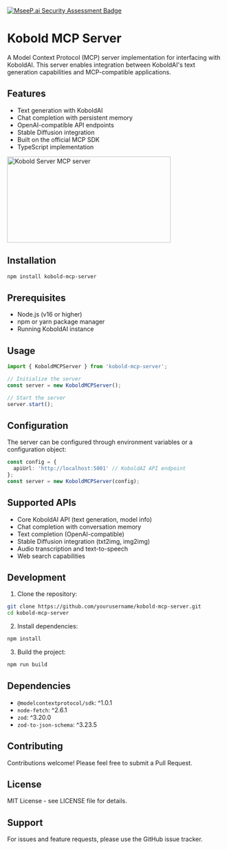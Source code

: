 [![MseeP.ai Security Assessment Badge](https://mseep.net/pr/phialsbasement-koboldcpp-mcp-server-badge.png)](https://mseep.ai/app/phialsbasement-koboldcpp-mcp-server)

# Kobold MCP Server

A Model Context Protocol (MCP) server implementation for interfacing with KoboldAI. This server enables integration between KoboldAI's text generation capabilities and MCP-compatible applications.

## Features

- Text generation with KoboldAI
- Chat completion with persistent memory
- OpenAI-compatible API endpoints
- Stable Diffusion integration
- Built on the official MCP SDK
- TypeScript implementation

<a href="https://glama.ai/mcp/servers/a2xd4hoij7"><img width="380" height="200" src="https://glama.ai/mcp/servers/a2xd4hoij7/badge" alt="Kobold Server MCP server" /></a>

## Installation

```bash
npm install kobold-mcp-server
```

## Prerequisites

- Node.js (v16 or higher)
- npm or yarn package manager
- Running KoboldAI instance

## Usage

```typescript
import { KoboldMCPServer } from 'kobold-mcp-server';

// Initialize the server
const server = new KoboldMCPServer();

// Start the server
server.start();
```

## Configuration

The server can be configured through environment variables or a configuration object:

```typescript
const config = {
  apiUrl: 'http://localhost:5001' // KoboldAI API endpoint
};
const server = new KoboldMCPServer(config);
```

## Supported APIs

- Core KoboldAI API (text generation, model info)
- Chat completion with conversation memory
- Text completion (OpenAI-compatible)
- Stable Diffusion integration (txt2img, img2img)
- Audio transcription and text-to-speech
- Web search capabilities

## Development

1. Clone the repository:
```bash
git clone https://github.com/yourusername/kobold-mcp-server.git
cd kobold-mcp-server
```

2. Install dependencies:
```bash
npm install
```

3. Build the project:
```bash
npm run build
```

## Dependencies

- `@modelcontextprotocol/sdk`: ^1.0.1
- `node-fetch`: ^2.6.1
- `zod`: ^3.20.0
- `zod-to-json-schema`: ^3.23.5

## Contributing

Contributions welcome! Please feel free to submit a Pull Request.

## License

MIT License - see LICENSE file for details.

## Support

For issues and feature requests, please use the GitHub issue tracker.
